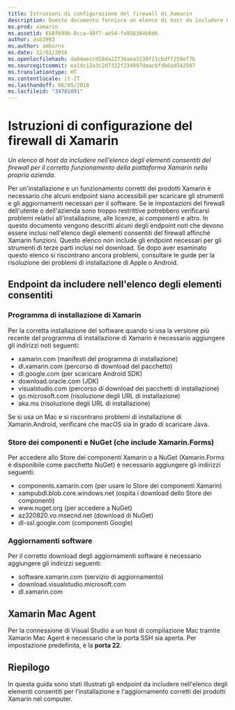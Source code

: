 ```yaml
---
title: Istruzioni di configurazione del firewall di Xamarin
description: Questo documento fornisce un elenco di host da includere nell'elenco elementi consentiti del firewall per il corretto funzionamento di Xamarin in un ambiente aziendale.
ms.prod: xamarin
ms.assetid: 658f699b-8cca-48f7-ae54-fa956384b6d6
author: asb3993
ms.author: amburns
ms.date: 12/02/2016
ms.openlocfilehash: dab4aeccd58da22736aea3139f11cbdff259ef7b
ms.sourcegitcommit: ea1dc12a3c2d7322f234997daacbfdb6ad542507
ms.translationtype: HT
ms.contentlocale: it-IT
ms.lasthandoff: 06/05/2018
ms.locfileid: "34781091"
---
```

# <a name="xamarin-firewall-configuration-instructions"></a>Istruzioni di configurazione del firewall di Xamarin

_Un elenco di host da includere nell'elenco degli elementi consentiti del firewall per il corretto funzionamento della piattaforma Xamarin nella propria azienda._

Per un'installazione e un funzionamento corretti dei prodotti Xamarin è necessario che alcuni endpoint siano accessibili per scaricare gli strumenti e gli aggiornamenti necessari per il software. Se le impostazioni del firewall dell'utente o dell'azienda sono troppo restrittive potrebbero verificarsi problemi relativi all'installazione, alle licenze, ai componenti e altro. In questo documento vengono descritti alcuni degli endpoint noti che devono essere inclusi nell'elenco degli elementi consentiti del firewall affinché Xamarin funzioni. Questo elenco non include gli endpoint necessari per gli strumenti di terze parti inclusi nel download. Se dopo aver esaminato questo elenco si riscontrano ancora problemi, consultare le guide per la risoluzione dei problemi di installazione di Apple o Android.

## <a name="endpoints-to-whitelist"></a>Endpoint da includere nell'elenco degli elementi consentiti

### <a name="xamarin-installer"></a>Programma di installazione di Xamarin

Per la corretta installazione del software quando si usa la versione più recente del programma di installazione di Xamarin è necessario aggiungere gli indirizzi noti seguenti:

-  xamarin.com (manifesti del programma di installazione)
-  dl.xamarin.com (percorso di download del pacchetto)
-  dl.google.com (per scaricare Android SDK)
-  download.oracle.com (JDK)
-  visualstudio.com (percorso di download dei pacchetti di installazione)
-  go.microsoft.com (risoluzione degli URL di installazione)
-  aka.ms (risoluzione degli URL di installazione)

Se si usa un Mac e si riscontrano problemi di installazione di Xamarin.Android, verificare che macOS sia in grado di scaricare Java.


### <a name="components-store-and-nuget-including-xamarinforms"></a>Store dei componenti e NuGet (che include Xamarin.Forms)

Per accedere allo Store dei componenti Xamarin o a NuGet (Xamarin.Forms è disponibile come pacchetto NuGet) è necessario aggiungere gli indirizzi seguenti:

-  components.xamarin.com (per usare lo Store dei componenti Xamarin)
-  xampubdl.blob.core.windows.net (ospita i download dello Store dei componenti)
-  www\.nuget.org (per accedere a NuGet)
-  az320820.vo.msecnd.net (download di NuGet)
-  dl-ssl.google.com (componenti Google)


### <a name="software-updates"></a>Aggiornamenti software

Per il corretto download degli aggiornamenti software è necessario aggiungere gli indirizzi seguenti:

-  software.xamarin.com (servizio di aggiornamento)
-  download.visualstudio.microsoft.com
-  dl.xamarin.com

## <a name="xamarin-mac-agent"></a>Xamarin Mac Agent

Per la connessione di Visual Studio a un host di compilazione Mac tramite Xamarin Mac Agent è necessario che la porta SSH sia aperta. Per impostazione predefinita, è la **porta 22**.

## <a name="summary"></a>Riepilogo

In questa guida sono stati illustrati gli endpoint da includere nell'elenco degli elementi consentiti per l'installazione e l'aggiornamento corretti dei prodotti Xamarin nel computer.
